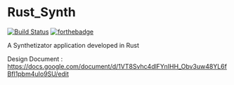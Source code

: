 # Rust_Synth
[![Build Status](https://travis-ci.org/VikingPingvin/Rust_Synth.svg?branch=master)](https://travis-ci.org/VikingPingvin/Rust_Synth)                   [![forthebadge](http://forthebadge.com/images/badges/gluten-free.svg)](http://forthebadge.com)

A Synthetizator application developed in Rust

Design Document : https://docs.google.com/document/d/1VT8Svhc4dlFYnIHH_Obv3uw48YL6fBfI1pbm4uIo9SU/edit
